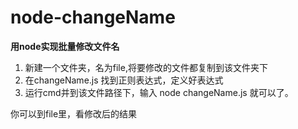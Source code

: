 # node-changeName
**用node实现批量修改文件名**

  1. 新建一个文件夹，名为file,将要修改的文件都复制到该文件夹下
  2. 在changeName.js 找到正则表达式，定义好表达式
  3. 运行cmd并到该文件路径下，输入 node changeName.js 就可以了。

  你可以到file里，看修改后的结果